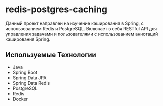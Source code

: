 # redis-postgres-caching

Данный проект направлен на изучение кэширования в Spring, с использованием Redis и PostgreSQL. Включает в себя RESTful API для управления задачами и пользователями с использованием аннотаций кэширования Spring.

## Используемые Технологии

- Java
- Spring Boot
- Spring Data JPA
- Spring Data Redis
- PostgreSQL
- Redis
- Docker
